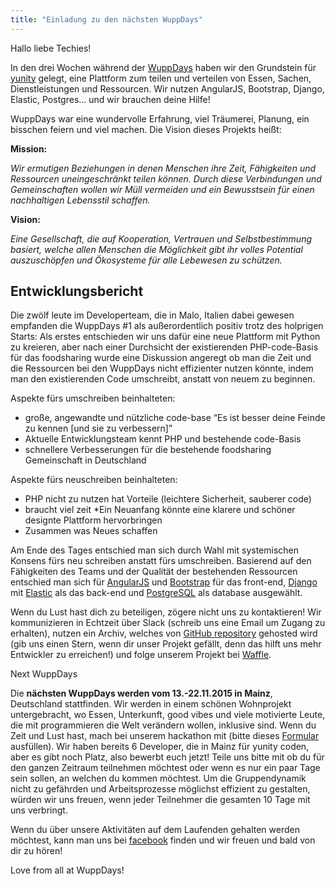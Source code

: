```yaml
---
title: "Einladung zu den nächsten WuppDays"
---
```


Hallo liebe Techies!

In den drei Wochen während der [WuppDays](http://project.yunity.org/wuppdays) haben wir den Grundstein für [yunity](http://www.yunity.org/) gelegt, eine Plattform zum teilen und verteilen von Essen, Sachen, Dienstleistungen und Ressourcen. Wir nutzen AngularJS, Bootstrap, Django, Elastic, Postgres… und wir brauchen deine Hilfe!

WuppDays war eine wundervolle Erfahrung, viel Träumerei, Planung, ein bisschen feiern und viel machen. Die Vision dieses Projekts heißt:

**Mission:**

*Wir ermutigen Beziehungen in denen Menschen ihre Zeit, Fähigkeiten und Ressourcen uneingeschränkt teilen können. Durch diese Verbindungen und Gemeinschaften wollen wir Müll vermeiden und ein Bewusstsein für einen nachhaltigen Lebensstil schaffen.*

**Vision:**

*Eine Gesellschaft, die auf Kooperation, Vertrauen und Selbstbestimmung basiert, welche allen Menschen die Möglichkeit gibt ihr volles Potential auszuschöpfen und Ökosysteme für alle Lebewesen zu schützen.*

## Entwicklungsbericht

Die zwölf leute im Developerteam, die in Malo, Italien dabei gewesen empfanden die WuppDays #1 als außerordentlich positiv trotz des holprigen Starts: Als erstes entschieden wir uns dafür eine neue Plattform mit Python zu kreieren, aber nach einer Durchsicht der existierenden PHP-code-Basis für das foodsharing wurde eine Diskussion angeregt ob man die Zeit und die Ressourcen bei den WuppDays nicht effizienter nutzen könnte, indem man den existierenden Code umschreibt, anstatt von neuem zu beginnen.

Aspekte fürs umschreiben beinhalteten:

* große, angewandte und nützliche code-base
“Es ist besser deine Feinde zu kennen [und sie zu verbessern]” 
* Aktuelle Entwicklungsteam kennt PHP und bestehende code-Basis
* schnellere Verbesserungen für die bestehende foodsharing Gemeinschaft in Deutschland 


Aspekte fürs neuschreiben beinhalteten:

* PHP nicht zu nutzen hat Vorteile (leichtere Sicherheit, sauberer code)
* braucht viel zeit
*Ein Neuanfang könnte eine klarere und schöner designte  Plattform hervorbringen
* Zusammen was Neues schaffen

Am Ende des Tages entschied man sich durch Wahl mit systemischen Konsens fürs neu schreiben anstatt fürs umschreiben. Basierend auf den Fähigkeiten des Teams und der Qualität der bestehenden Ressourcen entschied man sich für [AngularJS](https://angularjs.org/) und [Bootstrap](http://getbootstrap.com/) für das front-end, [Django](https://www.djangoproject.com/) mit [Elastic](https://www.elastic.co/)  als das back-end und [PostgreSQL](http://www.postgresql.org/) als database ausgewählt.

Wenn du Lust hast dich zu beteiligen, zögere nicht uns zu kontaktieren! Wir kommunizieren in Echtzeit über Slack (schreib uns eine Email um Zugang zu erhalten), nutzen ein Archiv, welches von [GitHub repository](https://github.com/yunity) gehosted wird (gib uns einen Stern, wenn dir unser Projekt gefällt, denn das hilft uns mehr Entwickler zu erreichen!) und folge unserem Projekt bei [Waffle](https://waffle.io/yunity/yunity).

Next WuppDays

Die **nächsten WuppDays werden vom 13.-22.11.2015 in Mainz**, Deutschland stattfinden. Wir werden in einem schönen Wohnprojekt untergebracht, wo Essen, Unterkunft, good vibes und viele motivierte Leute, die mit programmieren die Welt verändern wollen, inklusive sind. Wenn du Zeit und Lust hast, mach bei unserem hackathon mit (bitte dieses [Formular](http://project.yunity.org/what-we-need) ausfüllen). Wir haben bereits 6 Developer, die in Mainz für yunity coden, aber es gibt noch Platz, also bewerbt euch jetzt! Teile uns bitte mit ob du für den ganzen Zeitraum teilnehmen möchtest oder wenn es nur ein paar Tage sein sollen, an welchen du kommen möchtest. Um die Gruppendynamik nicht zu gefährden und Arbeitsprozesse möglichst effizient zu gestalten, würden wir uns freuen, wenn jeder Teilnehmer die gesamten 10 Tage mit uns verbringt.

Wenn du über unsere Aktivitäten auf dem Laufenden gehalten werden möchtest, kann man uns bei [facebook](https://www.facebook.com/yunity.org) finden und wir freuen und bald von dir zu hören!

Love from all at WuppDays!